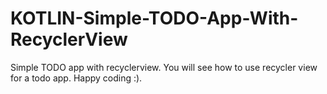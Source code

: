 # KOTLIN-Simple-TODO-App-With-RecyclerView
Simple TODO app with recyclerview.
You will see how to use recycler view for a todo app. Happy coding :).

